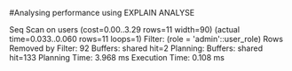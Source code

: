 #Analysing performance using EXPLAIN ANALYSE

Seq Scan on users  (cost=0.00..3.29 rows=11 width=90) (actual time=0.033..0.060 rows=11 loops=1)
Filter: (role = 'admin'::user_role)
Rows Removed by Filter: 92
Buffers: shared hit=2
Planning:
Buffers: shared hit=133
Planning Time: 3.968 ms
Execution Time: 0.108 ms